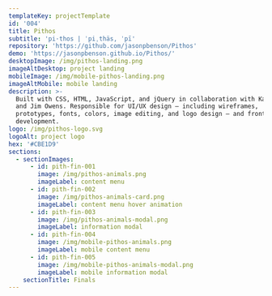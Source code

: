 ```yaml
---
templateKey: projectTemplate
id: '004'
title: Pithos
subtitle: 'pi·​thos | ˈpiˌthäs, ˈpī'
repository: 'https://github.com/jasonpbenson/Pithos'
demo: 'https://jasonpbenson.github.io/Pithos/'
desktopImage: /img/pithos-landing.png
imageAltDesktop: project landing
mobileImage: /img/mobile-pithos-landing.png
imageAltMobile: mobile landing
description: >-
  Built with CSS, HTML, JavaScript, and jQuery in collaboration with Katie Duane
  and Jim Owens. Responsible for UI/UX design – including wireframes,
  prototypes, fonts, colors, image editing, and logo design – and front-end
  development.
logo: /img/pithos-logo.svg
logoAlt: project logo
hex: '#CBE1D9'
sections:
  - sectionImages:
      - id: pith-fin-001
        image: /img/pithos-animals.png
        imageLabel: content menu
      - id: pith-fin-002
        image: /img/pithos-animals-card.png
        imageLabel: content menu hover animation
      - id: pith-fin-003
        image: /img/pithos-animals-modal.png
        imageLabel: information modal
      - id: pith-fin-004
        image: /img/mobile-pithos-animals.png
        imageLabel: mobile content menu
      - id: pith-fin-005
        image: /img/mobile-pithos-animals-modal.png
        imageLabel: mobile information modal
    sectionTitle: Finals
---
```


